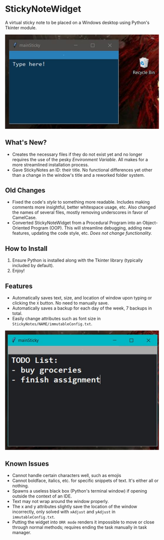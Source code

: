 # StickyNoteWidget
A virtual sticky note to be placed on a Windows desktop using Python's Tkinter module.

<p align="center">
  <img src="images/initialExample.JPG" alt="Example of Sticky Note Widget in action">
</p>

## What's New?
- Creates the necessary files if they do not exist yet and no longer requires the use of the pesky _Environment Variable_. All makes for a more streamlined installation process.
- Gave StickyNotes an ID: their title. No functional differences yet other than a change in the window's title and a reworked folder system.

## Old Changes
- Fixed the code's _style_ to something more readable. Includes making comments more insightful, better whitespace usage, etc. Also changed the names of several files, mostly removing underscores in favor of CamelCase.
- Converted StickyNoteWidget from a Procedural Program into an Object-Oriented Program (OOP). This will streamline debugging, adding new features, updating the code style, etc. _Does not change functionality._

## How to Install
1. Ensure Python is installed along with the Tkinter library (typically included by default).
2. Enjoy!

## Features
- Automatically saves text, size, and location of window upon typing or clicking the `X` button. No need to manually save.
- Automatically saves a backup for each day of the week, 7 backups in total.
- Easily change attributes such as font size in `StickyNotes/NAME/immutableConfig.txt`.

<p align="center">
  <img src="images/attributeChangeExample.JPG" alt="Example of changed attributes">
</p>

## Known Issues
- Cannot handle certain characters well, such as emojis
- Cannot boldface, italics, etc. for specific snippets of text. It's either all or nothing.
- Spawns a useless black box (Python's terminal window) if opening outside the context of an IDE.
- Text may not wrap around the window properly.
- The x and y attributes slightly save the location of the window incorrectly, only solved with `xAdjust` and `yAdjust` in `immutableConfig.txt`.
- Putting the widget into `ORR mode` renders it impossible to move or close through normal methods; requires ending the task manually in task manager.